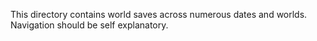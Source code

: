This directory contains world saves across numerous dates and worlds. Navigation should be self explanatory.
